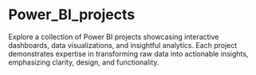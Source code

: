 # Power_BI_projects
Explore a collection of Power BI projects showcasing interactive dashboards, data visualizations, and insightful analytics. Each project demonstrates expertise in transforming raw data into actionable insights, emphasizing clarity, design, and functionality.
